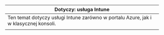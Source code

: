 |Dotyczy: usługa Intune |
|--|
|Ten temat dotyczy usługi Intune zarówno w portalu Azure, jak i w klasycznej konsoli.|
| |
